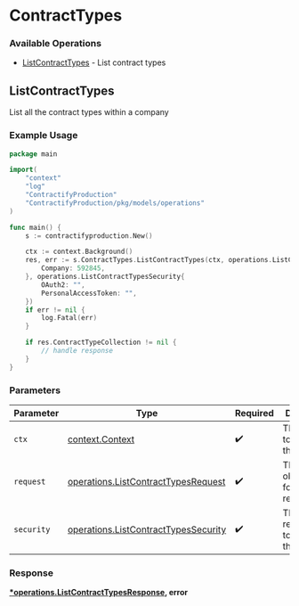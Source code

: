 # ContractTypes

### Available Operations

* [ListContractTypes](#listcontracttypes) - List contract types

## ListContractTypes

List all the contract types within a company

### Example Usage

```go
package main

import(
	"context"
	"log"
	"ContractifyProduction"
	"ContractifyProduction/pkg/models/operations"
)

func main() {
    s := contractifyproduction.New()

    ctx := context.Background()
    res, err := s.ContractTypes.ListContractTypes(ctx, operations.ListContractTypesRequest{
        Company: 592845,
    }, operations.ListContractTypesSecurity{
        OAuth2: "",
        PersonalAccessToken: "",
    })
    if err != nil {
        log.Fatal(err)
    }

    if res.ContractTypeCollection != nil {
        // handle response
    }
}
```

### Parameters

| Parameter                                                                                    | Type                                                                                         | Required                                                                                     | Description                                                                                  |
| -------------------------------------------------------------------------------------------- | -------------------------------------------------------------------------------------------- | -------------------------------------------------------------------------------------------- | -------------------------------------------------------------------------------------------- |
| `ctx`                                                                                        | [context.Context](https://pkg.go.dev/context#Context)                                        | :heavy_check_mark:                                                                           | The context to use for the request.                                                          |
| `request`                                                                                    | [operations.ListContractTypesRequest](../../models/operations/listcontracttypesrequest.md)   | :heavy_check_mark:                                                                           | The request object to use for the request.                                                   |
| `security`                                                                                   | [operations.ListContractTypesSecurity](../../models/operations/listcontracttypessecurity.md) | :heavy_check_mark:                                                                           | The security requirements to use for the request.                                            |


### Response

**[*operations.ListContractTypesResponse](../../models/operations/listcontracttypesresponse.md), error**

